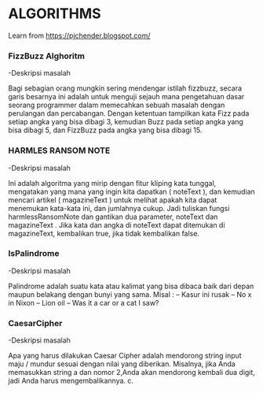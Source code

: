 # ALGORITHMS
Learn from https://pjchender.blogspot.com/

### FizzBuzz Alghoritm

-Deskripsi masalah

Bagi sebagian orang mungkin sering mendengar istilah fizzbuzz, secara garis besarnya ini adalah untuk menguji sejauh mana pengetahuan dasar seorang programmer dalam memecahkan sebuah masalah dengan perulangan dan percabangan. Dengan ketentuan tampilkan kata Fizz pada setiap angka yang bisa dibagi 3, kemudian Buzz pada setiap angka yang bisa dibagi 5, dan FizzBuzz pada angka yang bisa dibagi 15.

### HARMLES RANSOM NOTE

-Deskripsi masalah

Ini adalah algoritma yang mirip dengan fitur kliping kata tunggal, mengatakan yang mana yang ingin kita dapatkan ( noteText ), dan kemudian mencari artikel ( magazineText ) untuk melihat apakah kita dapat menemukan kata-kata ini, dan jumlahnya cukup.
Jadi tuliskan fungsi harmlessRansomNote dan gantikan dua parameter, noteText dan magazineText . Jika kata dan angka di noteText dapat ditemukan di magazineText, kembalikan true, jika tidak kembalikan false.

### IsPalindrome

-Deskripsi masalah

Palindrome adalah suatu kata atau kalimat yang bisa dibaca baik dari depan maupun belakang dengan bunyi yang sama. 
Misal :
– Kasur ini rusak
– No x in Nixon
– Lion oil
– Was it a car or a cat I saw?


### CaesarCipher

-Deskripsi masalah

Apa yang harus dilakukan Caesar Cipher adalah mendorong string input maju / mundur sesuai dengan nilai yang diberikan. Misalnya, jika Anda memasukkan string a dan nomor 2,Anda akan mendorong kembali dua digit, jadi Anda harus mengembalikannya. c.